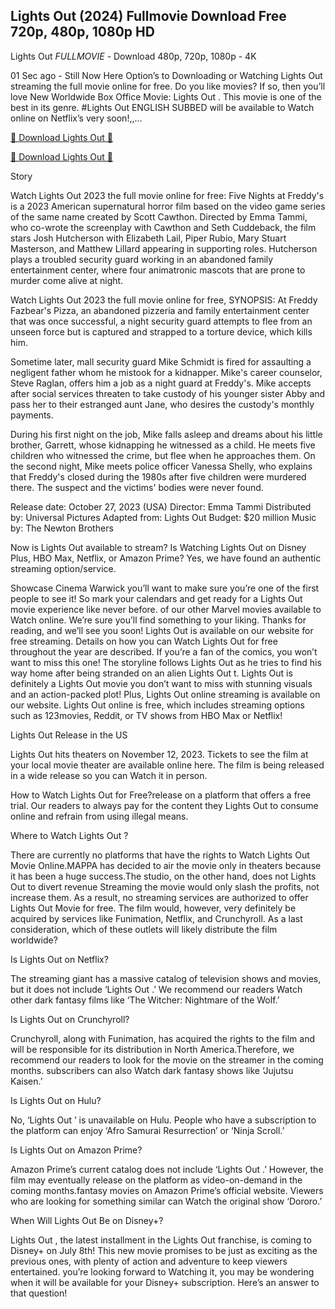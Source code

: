 ## Lights Out (2024) Fullmovie Download Free 720p, 480p, 1080p HD

Lights Out *FULLMOVIE* - Download 480p, 720p, 1080p - 4K

01 Sec ago - Still Now Here Option’s to Downloading or Watching Lights Out streaming the full movie online for free. Do you like movies? If so, then you’ll love New Worldwide Box Office Movie: Lights Out . This movie is one of the best in its genre. #Lights Out ENGLISH SUBBED will be available to Watch online on Netflix’s very soon!,,…

[🔴 Download Lights Out 🔴](https://prime.kingmovies25.org/movie/931642/lights-out.html)

[🔴 Download Lights Out 🔴](https://prime.kingmovies25.org/movie/931642/lights-out.html)

Story 

Watch Lights Out 2023 the full movie online for free: Five Nights at Freddy's is a 2023 American supernatural horror film based on the video game series of the same name created by Scott Cawthon. Directed by Emma Tammi, who co-wrote the screenplay with Cawthon and Seth Cuddeback, the film stars Josh Hutcherson with Elizabeth Lail, Piper Rubio, Mary Stuart Masterson, and Matthew Lillard appearing in supporting roles. Hutcherson plays a troubled security guard working in an abandoned family entertainment center, where four animatronic mascots that are prone to murder come alive at night.

Watch Lights Out 2023 the full movie online for free, SYNOPSIS: At Freddy Fazbear's Pizza, an abandoned pizzeria and family entertainment center that was once successful, a night security guard attempts to flee from an unseen force but is captured and strapped to a torture device, which kills him.

Sometime later, mall security guard Mike Schmidt is fired for assaulting a negligent father whom he mistook for a kidnapper. Mike's career counselor, Steve Raglan, offers him a job as a night guard at Freddy's. Mike accepts after social services threaten to take custody of his younger sister Abby and pass her to their estranged aunt Jane, who desires the custody's monthly payments.

During his first night on the job, Mike falls asleep and dreams about his little brother, Garrett, whose kidnapping he witnessed as a child. He meets five children who witnessed the crime, but flee when he approaches them. On the second night, Mike meets police officer Vanessa Shelly, who explains that Freddy's closed during the 1980s after five children were murdered there. The suspect and the victims' bodies were never found.

Release date: October 27, 2023 (USA) Director: Emma Tammi Distributed by: Universal Pictures Adapted from: Lights Out Budget: $20 million Music by: The Newton Brothers

Now is Lights Out available to stream? Is Watching Lights Out on Disney Plus, HBO Max, Netflix, or Amazon Prime? Yes, we have found an authentic streaming option/service.

Showcase Cinema Warwick you’ll want to make sure you’re one of the first people to see it! So mark your calendars and get ready for a Lights Out movie experience like never before. of our other Marvel movies available to Watch online. We’re sure you’ll find something to your liking. Thanks for reading, and we’ll see you soon! Lights Out is available on our website for free streaming. Details on how you can Watch Lights Out for free throughout the year are described. If you’re a fan of the comics, you won’t want to miss this one! The storyline follows Lights Out as he tries to find his way home after being stranded on an alien Lights Out t. Lights Out is definitely a Lights Out movie you don’t want to miss with stunning visuals and an action-packed plot! Plus, Lights Out online streaming is available on our website. Lights Out online is free, which includes streaming options such as 123movies, Reddit, or TV shows from HBO Max or Netflix!

Lights Out Release in the US

Lights Out hits theaters on November 12, 2023. Tickets to see the film at your local movie theater are available online here. The film is being released in a wide release so you can Watch it in person.

How to Watch Lights Out for Free?release on a platform that offers a free trial. Our readers to always pay for the content they Lights Out to consume online and refrain from using illegal means.

Where to Watch Lights Out ?

There are currently no platforms that have the rights to Watch Lights Out Movie Online.MAPPA has decided to air the movie only in theaters because it has been a huge success.The studio, on the other hand, does not Lights Out to divert revenue Streaming the movie would only slash the profits, not increase them. As a result, no streaming services are authorized to offer Lights Out Movie for free. The film would, however, very definitely be acquired by services like Funimation, Netflix, and Crunchyroll. As a last consideration, which of these outlets will likely distribute the film worldwide?

Is Lights Out on Netflix?

The streaming giant has a massive catalog of television shows and movies, but it does not include ‘Lights Out .’ We recommend our readers Watch other dark fantasy films like ‘The Witcher: Nightmare of the Wolf.’

Is Lights Out on Crunchyroll?

Crunchyroll, along with Funimation, has acquired the rights to the film and will be responsible for its distribution in North America.Therefore, we recommend our readers to look for the movie on the streamer in the coming months. subscribers can also Watch dark fantasy shows like ‘Jujutsu Kaisen.’

Is Lights Out on Hulu?

No, ‘Lights Out ’ is unavailable on Hulu. People who have a subscription to the platform can enjoy ‘Afro Samurai Resurrection’ or ‘Ninja Scroll.’

Is Lights Out on Amazon Prime?

Amazon Prime’s current catalog does not include ‘Lights Out .’ However, the film may eventually release on the platform as video-on-demand in the coming months.fantasy movies on Amazon Prime’s official website. Viewers who are looking for something similar can Watch the original show ‘Dororo.’

When Will Lights Out Be on Disney+?

Lights Out , the latest installment in the Lights Out franchise, is coming to Disney+ on July 8th! This new movie promises to be just as exciting as the previous ones, with plenty of action and adventure to keep viewers entertained. you’re looking forward to Watching it, you may be wondering when it will be available for your Disney+ subscription. Here’s an answer to that question!
